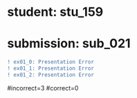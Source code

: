 # student: stu_159
# submission: sub_021

```diff
! ex01_0: Presentation Error
! ex01_1: Presentation Error
! ex01_2: Presentation Error
```
#incorrect=3
#correct=0
